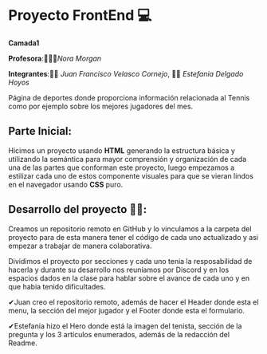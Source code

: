 # Proyecto FrontEnd 💻

**Camada1**

**Profesora**:👩🏻‍🏫*Nora Morgan*

**Integrantes**:🧑🏻 *Juan Francisco Velasco Cornejo*, 👩🏻 *Estefania Delgado Hoyos*

Página de deportes donde proporciona información relacionada al Tennis como por ejemplo sobre los mejores jugadores del mes.

## Parte Inicial:

Hicimos un proyecto usando **HTML** generando la estructura básica y utilizando la semántica para mayor comprensión y organización de cada una de las partes que conforman este proyecto, luego empezamos a estilizar cada uno de estos componente visuales para que se vieran lindos en el navegador usando **CSS** puro.

## Desarrollo del proyecto 👩‍💻:

Creamos un repositorio remoto en GitHub y lo vinculamos a la carpeta del proyecto para de esta manera tener el código de cada uno actualizado y asi empezar a trabajar de manera colaborativa.

Dividimos el proyecto por secciones y cada uno tenia la resposabilidad de hacerla y durante su desarrollo nos reuníamos por Discord y en los espacios dados en la clase para hablar sobre el avance de cada uno y en que habia tenido dificultades.

✔Juan creo el repositorio remoto, además de hacer el Header donde esta el menu, la sección del mejor jugador  y el Footer donde esta el formulario.

✔Estefanía hizo el Hero donde está la imagen  del tenista, sección de la pregunta y los 3 artículos enumerados, además de la redacción del Readme.


